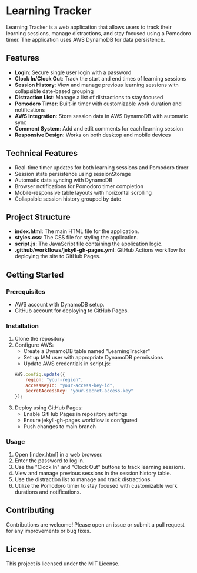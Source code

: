# Learning Tracker

Learning Tracker is a web application that allows users to track their learning sessions, manage distractions, and stay focused using a Pomodoro timer. The application uses AWS DynamoDB for data persistence.

## Features

- **Login**: Secure single user login with a password
- **Clock In/Clock Out**: Track the start and end times of learning sessions
- **Session History**: View and manage previous learning sessions with collapsible date-based grouping
- **Distraction List**: Manage a list of distractions to stay focused
- **Pomodoro Timer**: Built-in timer with customizable work duration and notifications
- **AWS Integration**: Store session data in AWS DynamoDB with automatic sync
- **Comment System**: Add and edit comments for each learning session
- **Responsive Design**: Works on both desktop and mobile devices

## Technical Features

- Real-time timer updates for both learning sessions and Pomodoro timer
- Session state persistence using sessionStorage
- Automatic data syncing with DynamoDB
- Browser notifications for Pomodoro timer completion
- Mobile-responsive table layouts with horizontal scrolling
- Collapsible session history grouped by date

## Project Structure

- **index.html**: The main HTML file for the application.
- **styles.css**: The CSS file for styling the application.
- **script.js**: The JavaScript file containing the application logic.
- **.github/workflows/jekyll-gh-pages.yml**: GitHub Actions workflow for deploying the site to GitHub Pages.

## Getting Started

### Prerequisites

- AWS account with DynamoDB setup.
- GitHub account for deploying to GitHub Pages.

### Installation

1. Clone the repository
2. Configure AWS:
   - Create a DynamoDB table named "LearningTracker"
   - Set up IAM user with appropriate DynamoDB permissions
   - Update AWS credentials in script.js:
   ```javascript
   AWS.config.update({
       region: "your-region",
       accessKeyId: "your-access-key-id",
       secretAccessKey: "your-secret-access-key"
   });
   ```
3. Deploy using GitHub Pages:
   - Enable GitHub Pages in repository settings
   - Ensure jekyll-gh-pages workflow is configured
   - Push changes to main branch

### Usage

1. Open [index.html] in a web browser.
2. Enter the password to log in.
3. Use the "Clock In" and "Clock Out" buttons to track learning sessions.
4. View and manage previous sessions in the session history table.
5. Use the distraction list to manage and track distractions.
6. Utilize the Pomodoro timer to stay focused with customizable work durations and notifications.

## Contributing

Contributions are welcome! Please open an issue or submit a pull request for any improvements or bug fixes.

## License

This project is licensed under the MIT License.